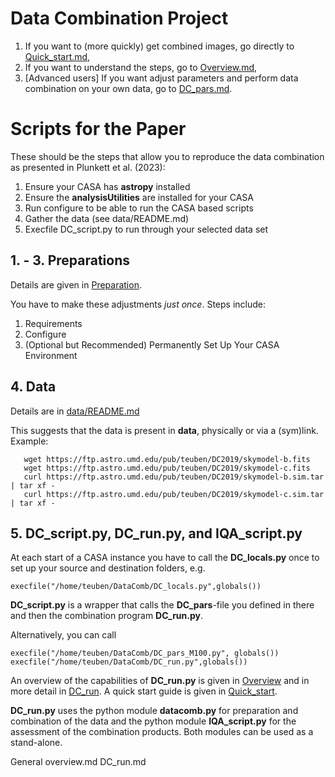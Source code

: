 # Data Combination Project

1. If you want to (more quickly) get combined images, go directly to [Quick_start.md](Quick_start.md),
2. If you want to understand the steps, go to [Overview.md](Overview.md),
3. [Advanced users] If you want adjust parameters and perform data combination on your own data, go to [DC_pars.md](DC_pars.md).


# Scripts for the Paper

These should be the steps that allow you to reproduce the data combination as presented in Plunkett et al. (2023):

1. Ensure your CASA has **astropy** installed
2. Ensure the **analysisUtilities** are installed for your CASA
3. Run configure to be able to run the CASA based scripts
4. Gather the data (see data/README.md)
5. Execfile DC_script.py to run through your selected data set


   
## 1. - 3. Preparations
Details are given in [Preparation](https://github.com/teuben/DataComb/blob/master/Preparation.md). 

You have to make these adjustments *just once*.  Steps include:

1. Requirements
2. Configure
3. (Optional but Recommended) Permanently Set Up Your CASA Environment



## 4. Data

Details are in [data/README.md](data/README.md)

This suggests that the data is present in **data**, physically or via
a (sym)link.   Example:


       wget https://ftp.astro.umd.edu/pub/teuben/DC2019/skymodel-b.fits 
       wget https://ftp.astro.umd.edu/pub/teuben/DC2019/skymodel-c.fits
       curl https://ftp.astro.umd.edu/pub/teuben/DC2019/skymodel-b.sim.tar | tar xf -
       curl https://ftp.astro.umd.edu/pub/teuben/DC2019/skymodel-c.sim.tar | tar xf -


## 5. DC_script.py, DC_run.py, and IQA_script.py

At each start of a CASA instance you have to call the **DC_locals.py**
once to set up your source and destination folders, e.g.

    execfile("/home/teuben/DataComb/DC_locals.py",globals())

**DC_script.py** is a wrapper that calls the **DC_pars**-file you
  defined in there and then the combination program **DC_run.py**.

Alternatively, you can call

	execfile("/home/teuben/DataComb/DC_pars_M100.py", globals()) 
	execfile("/home/teuben/DataComb/DC_run.py",globals())

An overview of the capabilities of **DC_run.py** is given in [Overview](Overview.md) 
and in more detail in [DC_run](DC_run.md).
A quick start guide is given in	[Quick_start](Quick_start.md).

**DC_run.py** uses the python module **datacomb.py** for preparation and combination 
of the data and the python module **IQA_script.py** for the assessment of the combination products. 
Both modules can be used as a stand-alone.

General overview.md
DC_run.md


